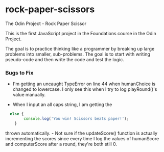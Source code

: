 # rock-paper-scissors
The Odin Project - Rock Paper Scissor

This is the first JavaScript project in the Foundations course in the Odin Project.

The goal is to practice thinking like a programmer by breaking up large problems into smaller,
 sub-problems. The goal is to start with writing pseudo-code and then write the code and test
  the logic.

  ### Bugs to Fix

  - I'm getting an uncaught TypeError on line 44 when humanChoice is changed to lowercase. I only see this when I try to log playRound()'s value manually.

  - When I input an all caps string, I am getting the 

```javascript
  else {
        console.log('You win! Scissors beats paper!');
    }
```
thrown automatically.
    - Not sure if the updateScore() function is actually incrementing the scores since every time I log the values of humanScore and computerScore after a round, they're both still 0.